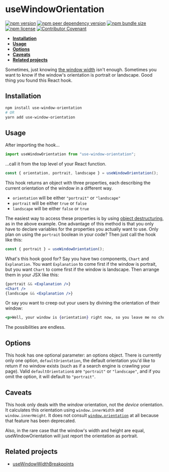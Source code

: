 # useWindowOrientation

[![npm version](https://img.shields.io/npm/v/use-window-orientation)](https://www.npmjs.com/package/use-window-orientation "View this package on npm")
[![npm peer dependency version](https://img.shields.io/npm/dependency-version/use-window-orientation/peer/react)](https://www.npmjs.com/package/use-window-orientation "View this package on npm")
[![npm bundle size](https://img.shields.io/bundlephobia/min/use-window-orientation)](https://www.npmjs.com/package/use-window-orientation "View this package on npm")
[![npm license](https://img.shields.io/npm/l/use-window-orientation)](/LICENSE)
[![Contributor Covenant](https://img.shields.io/badge/Contributor%20Covenant-v2.0-ff69b4.svg)](/CODE_OF_CONDUCT.md)

- **[Installation](#installation)**
- **[Usage](#usage)**
- **[Options](#options)**
- **[Caveats](#caveats)**
- **[Related projects](#related-projects)**

Sometimes, just knowing [the window width](https://github.com/tywmick/use-window-width-breakpoints) isn't enough. Sometimes you want to know if the window's orientation is portrait or landscape. Good thing you found this React hook.

<h2 id="installation">Installation</h2>

```sh
npm install use-window-orientation
# OR
yarn add use-window-orientation
```

<h2 id="usage">Usage</h2>

After importing the hook...

```js
import useWindowOrientation from "use-window-orientation";
```

...call it from the top level of your React function.

```js
const { orientation, portrait, landscape } = useWindowOrientation();
```

This hook returns an object with three properties, each describing the current orientation of the window in a different way.

- `orientation` will be either `"portrait"` or `"landscape"`
- `portrait` will be either `true` or `false`
- `landscape` will be either `false` or `true`

The easiest way to access these properties is by using [object destructuring](https://developer.mozilla.org/en-US/docs/Web/JavaScript/Reference/Operators/Destructuring_assignment), as in the above example. One advantage of this method is that you only have to declare variables for the properties you actually want to use. Only plan on using the `portrait` boolean in your code? Then just call the hook like this:

```js
const { portrait } = useWindowOrientation();
```

What's this hook good for? Say you have two components, `Chart` and `Explanation`. You want `Explanation` to come first if the window is portrait, but you want `Chart` to come first if the window is landscape. Then arrange them in your JSX like this:

```jsx
{portrait && <Explanation />}
<Chart />
{landscape && <Explanation />}
```

Or say you want to creep out your users by divining the orientation of their window:

```jsx
<p>Well, your window is {orientation} right now, so you leave me no choice.</p>
```

The possibilities are endless.

<h2 id="options">Options</h2>

This hook has one optional parameter: an options object. There is currently only one option, `defaultOrientation`, the default orientation you'd like to return if no window exists (such as if a search engine is crawling your page). Valid `defaultOrientation`s are `"portrait"` or `"landscape"`, and if you omit the option, it will default to `"portrait"`.

<h2 id="caveats">Caveats</h2>

This hook only deals with the _window_ orientation, not the _device_ orientation. It calculates this orientation using `window.innerWidth` and `window.innerHeight`. It does not consult [`window.orientation`](https://developer.mozilla.org/en-US/docs/Web/API/Window/orientation) at all because that feature has been deprecated.

Also, in the rare case that the window's width and height are equal, useWindowOrientation will just report the orientation as portrait.

<h2 id="related-projects">Related projects</h2>

- [useWindowWidthBreakpoints](https://github.com/tywmick/use-window-width-breakpoints)
